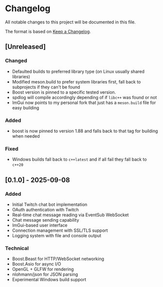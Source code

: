 # Changelog

All notable changes to this project will be documented in this file.

The format is based on [Keep a Changelog](https://keepachangelog.com/en/1.0.0/).

## [Unreleased]
### Changed
- Defaulted builds to preferred library type (on Linux usually shared libraries)
- Modified meson.build to prefer system libraries first, fall back to subprojects if they can't be found
- Boost version is pinned to a specific tested version.
- spdlog will compile accordingly depending of if `libc++` was found or not
- ImGui now points to my personal fork that just has a `meson.build` file for easy building

### Added
- boost is now pinned to version 1.88 and falls back to that tag for building when needed

### Fixed
- Windows builds fall back to `c++latest` and if all fail they fall back to `c++20`

## [0.1.0] - 2025-09-08
### Added
- Initial Twitch chat bot implementation
- OAuth authentication with Twitch
- Real-time chat message reading via EventSub WebSocket
- Chat message sending capability
- ImGui-based user interface
- Connection management with SSL/TLS support
- Logging system with file and console output

### Technical
- Boost.Beast for HTTP/WebSocket networking
- Boost.Asio for async I/O
- OpenGL + GLFW for rendering
- nlohmann/json for JSON parsing
- Experimental Windows build support
